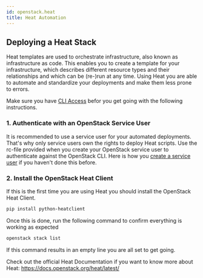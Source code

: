 ```yaml
---
id: openstack.heat
title: Heat Automation
---
```


## Deploying a Heat Stack

Heat templates are used to orchestrate infrastructure, also known as infrastructure as code.  This enables you to create a template for your infrastructure, which describes different resource types and their relationships and which can be \(re-\)run at any time. Using Heat you are able to automate and standardize your deployments and make them less prone to errors.

Make sure you have [CLI Access](openstack.cli.md) befor you get going with the following instructions.

### 1. Authenticate with an OpenStack Service User

It is recommended to use a service user for your automated deployments. That's why only service users own the rights to deploy Heat scripts. Use the rc-file provided when you create your OpenStack service user to authenticate against the OpenStack CLI. Here is how you [create a service user](meshcloud.service-user.md) if you haven't done this before. 

### 2. Install the OpenStack Heat Client

If this is the first time you are using Heat you should install the OpenStack Heat Client.

```bash
pip install python-heatclient
```

Once this is done, run the following command to confirm everything is working as expected
```bash
openstack stack list
```

If this command results in an empty line you are all set to get going.

Check out the official Heat Documentation if you want to know more about Heat: https://docs.openstack.org/heat/latest/
